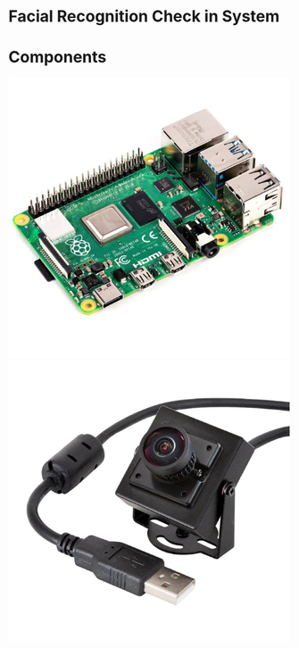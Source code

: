 # Facial Recognition Check in System

# Components
![Image text](https://github.com/stan-tanh/facial-recognition-check-in/raw/main/images/4B.png)
![Image text](https://github.com/stan-tanh/facial-recognition-check-in/raw/main/images/Camera.png)
